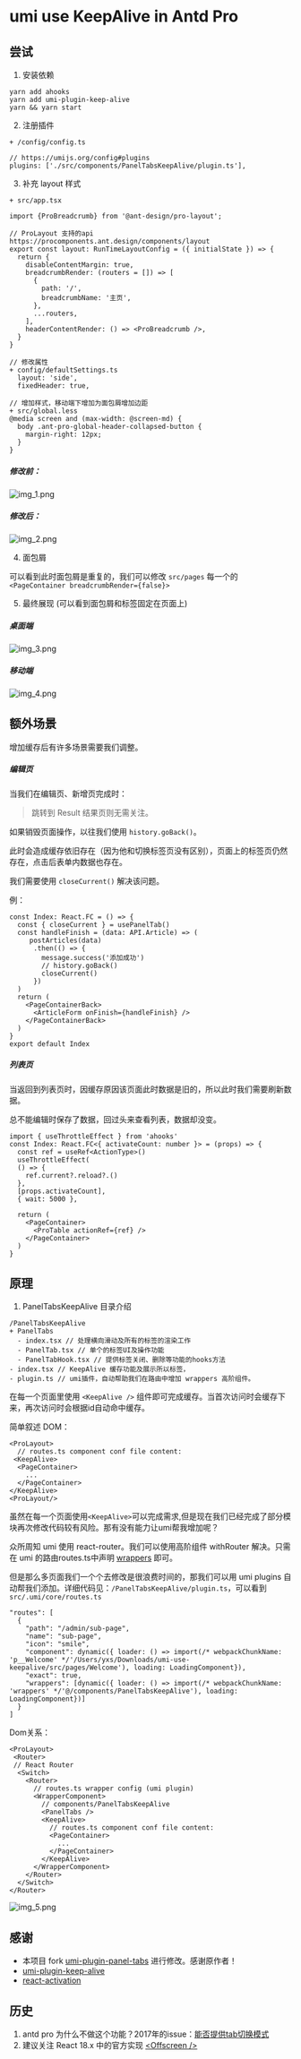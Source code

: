 # umi use KeepAlive in Antd Pro

## 尝试
1. 安装依赖
```base
yarn add ahooks
yarn add umi-plugin-keep-alive
yarn && yarn start
```

2. 注册插件
```base
+ /config/config.ts

// https://umijs.org/config#plugins
plugins: ['./src/components/PanelTabsKeepAlive/plugin.ts'],
```

3. 补充 layout 样式
```base
+ src/app.tsx 

import {ProBreadcrumb} from '@ant-design/pro-layout';

// ProLayout 支持的api https://procomponents.ant.design/components/layout
export const layout: RunTimeLayoutConfig = ({ initialState }) => {
  return {
    disableContentMargin: true,
    breadcrumbRender: (routers = []) => [
      {
        path: '/',
        breadcrumbName: '主页',
      },
      ...routers,
    ],
    headerContentRender: () => <ProBreadcrumb />,
  }
}

// 修改属性
+ config/defaultSettings.ts
  layout: 'side',
  fixedHeader: true,
  
// 增加样式，移动端下增加为面包屑增加边距
+ src/global.less
@media screen and (max-width: @screen-md) {
  body .ant-pro-global-header-collapsed-button {
    margin-right: 12px;
  }
}
```

##### 修改前：
![img_1.png](./img_1.png)

##### 修改后：

![img_2.png](./img_2.png)

4. 面包屑

可以看到此时面包屑是重复的，我们可以修改 `src/pages` 每一个的 `<PageContainer breadcrumbRender={false}>`


5. 最终展现 (可以看到面包屑和标签固定在页面上)

##### 桌面端
 ![img_3.png](./img_3.png)

##### 移动端
![img_4.png](./img_4.png)


## 额外场景
增加缓存后有许多场景需要我们调整。

##### 编辑页
当我们在编辑页、新增页完成时：

> 跳转到 Result 结果页则无需关注。

如果销毁页面操作，以往我们使用 `history.goBack()`。

此时会造成缓存依旧存在（因为他和切换标签页没有区别），页面上的标签页仍然存在，点击后表单内数据也存在。

我们需要使用 `closeCurrent()` 解决该问题。

例：
```base
const Index: React.FC = () => {
  const { closeCurrent } = usePanelTab()
  const handleFinish = (data: API.Article) => (
     postArticles(data)
      .then(() => {
        message.success('添加成功')
        // history.goBack()
        closeCurrent()
      })
  )
  return (
    <PageContainerBack>
      <ArticleForm onFinish={handleFinish} />
    </PageContainerBack>
  )
}
export default Index

```


##### 列表页

当返回到列表页时，因缓存原因该页面此时数据是旧的，所以此时我们需要刷新数据。

总不能编辑时保存了数据，回过头来查看列表，数据却没变。

```base
import { useThrottleEffect } from 'ahooks'
const Index: React.FC<{ activateCount: number }> = (props) => {
  const ref = useRef<ActionType>()
  useThrottleEffect(
  () => {
    ref.current?.reload?.()
  },
  [props.activateCount],
  { wait: 5000 },
  
  return (
    <PageContainer>
      <ProTable actionRef={ref} />
    </PageContainer>
  )
}
```


## 原理

1. PanelTabsKeepAlive 目录介绍
```base
/PanelTabsKeepAlive
+ PanelTabs
  - index.tsx // 处理横向滑动及所有的标签的渲染工作
  - PanelTab.tsx // 单个的标签UI及操作功能
  - PanelTabHook.tsx // 提供标签关闭、删除等功能的hooks方法
- index.tsx // KeepAlive 缓存功能及展示所以标签，
- plugin.ts // umi插件，自动帮助我们在路由中增加 wrappers 高阶组件。
```

在每一个页面里使用 `<KeepAlive />` 组件即可完成缓存。当首次访问时会缓存下来，再次访问时会根据id自动命中缓存。

简单叙述 DOM：
```base
<ProLayout>
  // routes.ts component conf file content:
 <KeepAlive>
  <PageContainer>
    ...
  </PageContainer>
</KeepAlive>
<ProLayout/>
```

虽然在每一个页面使用`<KeepAlive>`可以完成需求,但是现在我们已经完成了部分模块再次修改代码较有风险。那有没有能力让umi帮我增加呢？ 

众所周知 umi 使用 react-router。我们可以使用高阶组件 withRouter 解决。只需在 umi 的路由routes.ts中声明 [wrappers](https://umijs.org/docs/routing#wrappers) 即可。

但是那么多页面我们一个个去修改是很浪费时间的，那我们可以用 umi plugins 自动帮我们添加。详细代码见：`/PanelTabsKeepAlive/plugin.ts`，可以看到 `src/.umi/core/routes.ts`
```base
"routes": [
  {
    "path": "/admin/sub-page",
    "name": "sub-page",
    "icon": "smile",
    "component": dynamic({ loader: () => import(/* webpackChunkName: 'p__Welcome' */'/Users/yxs/Downloads/umi-use-keepalive/src/pages/Welcome'), loading: LoadingComponent}),
    "exact": true,
    "wrappers": [dynamic({ loader: () => import(/* webpackChunkName: 'wrappers' */'@/components/PanelTabsKeepAlive'), loading: LoadingComponent})]
  }
]
```

Dom关系：
```base
<ProLayout>
 <Router>
 // React Router 
  <Switch>
    <Router>
      // routes.ts wrapper config (umi plugin)
      <WrapperComponent>
        // components/PanelTabsKeepAlive
        <PanelTabs />
        <KeepAlive>
          // routes.ts component conf file content:
          <PageContainer>
            ...
          </PageContainer>
        </KeepAlive>
      </WrapperComponent>
    </Router>
  </Switch>
</Router>  
```

![img_5.png](./img_5.png)

## 感谢

- 本项目 fork [umi-plugin-panel-tabs](https://github.com/fangzhengjin/umi-plugin-panel-tabs) 进行修改。感谢原作者！
- [umi-plugin-keep-alive](https://github.com/alitajs/umi-plugin-keep-alive)
- [react-activation](https://github.com/CJY0208/react-activation)

## 历史

1. antd pro 为什么不做这个功能？2017年的issue：[能否提供tab切换模式](https://github.com/ant-design/ant-design-pro/issues/220)
2. 建议关注 React 18.x 中的官方实现 [<Offscreen /\>](https://github.com/reactwg/react-18/discussions/19)
